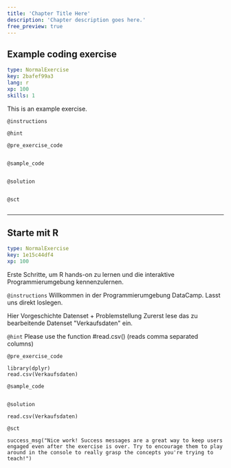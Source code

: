 ```yaml
---
title: 'Chapter Title Here'
description: 'Chapter description goes here.'
free_preview: true
---
```


## Example coding exercise

```yaml
type: NormalExercise
key: 2bafef99a3
lang: r
xp: 100
skills: 1
```

This is an example exercise.

`@instructions`


`@hint`


`@pre_exercise_code`
```{r}

```

`@sample_code`
```{r}

```

`@solution`
```{r}

```

`@sct`
```{r}

```

---

## Starte mit R

```yaml
type: NormalExercise
key: 1e15c44df4
xp: 100
```

Erste Schritte, um R hands-on zu lernen und die interaktive Programmierumgebung kennenzulernen.

`@instructions`
Willkommen in der Programmierumgebung DataCamp. Lasst uns direkt loslegen. 

Hier Vorgeschichte Datenset + Problemstellung
Zurerst lese das zu bearbeitende Datenset "Verkaufsdaten" ein.

`@hint`
Please use the function #read.csv() (reads comma separated columns)

`@pre_exercise_code`
```{r}
library(dplyr)
read.csv(Verkaufsdaten)
```

`@sample_code`
```{r}

```

`@solution`
```{r}
read.csv(Verkaufsdaten)
```

`@sct`
```{r}
success_msg("Nice work! Success messages are a great way to keep users engaged even after the exercise is over. Try to encourage them to play around in the console to really grasp the concepts you're trying to teach!")
```

